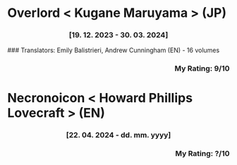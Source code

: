 # Overlord < Kugane Maruyama > (JP)
<div align="center">

### [19. 12. 2023 - 30. 03. 2024]
</div>
### Translators: Emily Balistrieri, Andrew Cunningham (EN)
- 16 volumes
<div align="right">
  
  ### My Rating: 9/10
</div>

# Necronoicon < Howard Phillips Lovecraft > (EN)
<div align="center">

### [22. 04. 2024 - dd. mm. yyyy]
</div>
<div align="right">
  
  ### My Rating: ?/10
</div>
